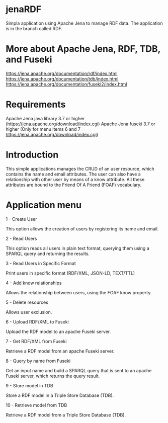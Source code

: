 # jenaRDF
Simpla application using Apache Jena to manage RDF data. The application is in the branch called RDF.

# More about Apache Jena, RDF, TDB, and Fuseki
https://jena.apache.org/documentation/rdf/index.html
https://jena.apache.org/documentation/tdb/index.html
https://jena.apache.org/documentation/fuseki2/index.html

# Requirements
Apache Jena java library 3.7 or higher (https://jena.apache.org/download/index.cgi)
Apache Jena fuseki 3.7 or higher (Only for menu items 6 and 7 https://jena.apache.org/download/index.cgi)

# Introduction
This simple applications manages the CRUD of an user resource, which contains the name and email attributes. The user can also have a relationship with other user by means of a know attribute. All these attributes are bound to the Friend Of A Friend (FOAF) vocabulary.

# Application menu

1 - Create User  

This option allows the creation of users by registering its name and email.

2 - Read Users  

This option reads all users in plain text format, querying them using a SPARQL query and returning the results.

3 - Read Users in Specific Format  

Print users in specific format (RDF/XML, JSON-LD, TEXT/TTL)

4 - Add know relationships  

Allows the relationship between users, using the FOAF know property.

5 - Delete resources  

Allows user exclusion.

6 - Upload RDF/XML to Fuseki  

Upload the RDF model to an apache Fuseki server.

7 - Get RDF/XML from Fuseki  

Retrieve a RDF model from an apache Fuseki server.

8 - Query by name from Fuseki  

Get an input name and build a SPARQL query that is sent to an apache Fuseki server, which returns the query result.

9 - Store model in TDB  

Store a RDF model in a Triple Store Database (TDB).

10 - Retrieve model from TDB  

Retrieve a RDF model from a Triple Store Database (TDB).
